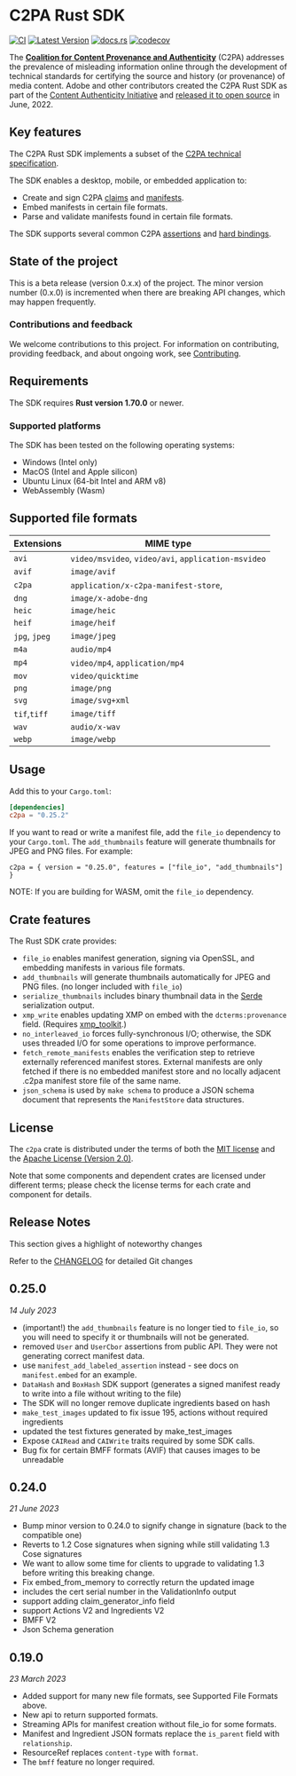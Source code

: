 # C2PA Rust SDK

[![CI](https://github.com/contentauth/c2pa-rs/actions/workflows/ci.yml/badge.svg)](https://github.com/contentauth/c2pa-rs/actions/workflows/ci.yml) [![Latest Version](https://img.shields.io/crates/v/c2pa.svg)](https://crates.io/crates/c2pa) [![docs.rs](https://img.shields.io/docsrs/c2pa)](https://docs.rs/c2pa/) [![codecov](https://codecov.io/gh/contentauth/c2pa-rs/branch/main/graph/badge.svg?token=YVHWI19EGN)](https://codecov.io/gh/contentauth/c2pa-rs)

The **[Coalition for Content Provenance and Authenticity](https://c2pa.org)** (C2PA) addresses the prevalence of misleading information online through the development of technical standards for certifying the source and history (or provenance) of media content. Adobe and other contributors created the C2PA Rust SDK as part of the [Content Authenticity Initiative](https://contentauthenticity.org) and [released it to open source](https://contentauthenticity.org/blog/cai-releases-suite-of-open-source-tools-to-advance-digital-content-provenance) in June, 2022.

## Key features

The C2PA Rust SDK implements a subset of the [C2PA technical specification](https://c2pa.org/specifications/specifications/1.3/specs/C2PA_Specification.html).

The SDK enables a desktop, mobile, or embedded application to:
* Create and sign C2PA [claims](https://c2pa.org/specifications/specifications/1.3/specs/C2PA_Specification.html#_claims) and [manifests](https://c2pa.org/specifications/specifications/1.3/specs/C2PA_Specification.html#_manifests).
* Embed manifests in certain file formats.
* Parse and validate manifests found in certain file formats.

The SDK supports several common C2PA [assertions](https://c2pa.org/specifications/specifications/1.0/specs/C2PA_Specification.html#_c2pa_standard_assertions) and [hard bindings](https://c2pa.org/specifications/specifications/1.3/specs/C2PA_Specification.html#_hard_bindings).

## State of the project

This is a beta release (version 0.x.x) of the project. The minor version number (0.x.0) is incremented when there are breaking API changes, which may happen frequently.

### Contributions and feedback

We welcome contributions to this project.  For information on contributing, providing feedback, and about ongoing work, see [Contributing](https://github.com/contentauth/c2pa-js/blob/main/CONTRIBUTING.md).

## Requirements

The SDK requires **Rust version 1.70.0** or newer.

### Supported platforms

The SDK has been tested on the following operating systems:

* Windows (Intel only)
* MacOS (Intel and Apple silicon)
* Ubuntu Linux (64-bit Intel and ARM v8)
* WebAssembly (Wasm)

## Supported file formats

 | Extensions    | MIME type                                           |
 | ------------- | --------------------------------------------------- |
 | `avi`         | `video/msvideo`, `video/avi`, `application-msvideo` |
 | `avif`        | `image/avif`                                        |
 | `c2pa`        | `application/x-c2pa-manifest-store`,                |
 | `dng`         | `image/x-adobe-dng`                                 |
 | `heic`        | `image/heic`                                        |
 | `heif`        | `image/heif`                                        |
 | `jpg`, `jpeg` | `image/jpeg`                                        |
 | `m4a`         | `audio/mp4`                                         |
 | `mp4`         | `video/mp4`, `application/mp4`                      |
 | `mov`         | `video/quicktime`                                   |
 | `png`         | `image/png`                                         |
 | `svg`         | `image/svg+xml`                                     |
 | `tif`,`tiff`  | `image/tiff`                                        |
 | `wav`         | `audio/x-wav`                                       |
 | `webp`        | `image/webp`                                        |

## Usage

Add this to your `Cargo.toml`:

```toml
[dependencies]
c2pa = "0.25.2"
```

If you want to read or write a manifest file, add the `file_io` dependency to your `Cargo.toml`.
The `add_thumbnails` feature will generate thumbnails for JPEG and PNG files.
 For example:
```
c2pa = { version = "0.25.0", features = ["file_io", "add_thumbnails"] }
```

NOTE: If you are building for WASM, omit the `file_io` dependency.

## Crate features

The Rust SDK crate provides:

* `file_io` enables manifest generation, signing via OpenSSL, and embedding manifests in various file formats.
* `add_thumbnails` will generate thumbnails automatically for JPEG and PNG files. (no longer included with `file_io`)
* `serialize_thumbnails` includes binary thumbnail data in the [Serde](https://serde.rs/) serialization output.
* `xmp_write` enables updating XMP on embed with the `dcterms:provenance` field. (Requires [xmp_toolkit](https://crates.io/crates/xmp_toolkit).)
* `no_interleaved_io` forces fully-synchronous I/O; otherwise, the SDK uses threaded I/O for some operations to improve performance.
* `fetch_remote_manifests` enables the verification step to retrieve externally referenced manifest stores.  External manifests are only fetched if there is no embedded manifest store and no locally adjacent .c2pa manifest store file of the same name.
* `json_schema` is used by `make schema` to produce a JSON schema document that represents the `ManifestStore` data structures.

## License

The `c2pa` crate is distributed under the terms of both the [MIT license](https://github.com/contentauth/c2pa-rs/blob/main/LICENSE-MIT) and the [Apache License (Version 2.0)](https://github.com/contentauth/c2pa-rs/blob/main/LICENSE-APACHE).

Note that some components and dependent crates are licensed under different terms; please check the license terms for each crate and component for details.

## Release Notes

This section gives a highlight of noteworthy changes

Refer to the [CHANGELOG](https://github.com/contentauth/c2pa-rs/blob/main/CHANGELOG.md) for detailed Git changes


## 0.25.0
_14 July 2023_
* (important!) the `add_thumbnails` feature is no longer tied to `file_io`, so you will need to specify it or thumbnails will not be generated.
* removed `User` and `UserCbor` assertions from public API. They were not generating correct manifest data.
* use `manifest_add_labeled_assertion` instead - see docs on `manifest.embed` for an example.
* `DataHash` and `BoxHash` SDK support (generates a signed manifest ready to write into a file without writing to the file)
* The SDK will no longer remove duplicate ingredients based on hash
* `make_test_images` updated to fix issue 195, actions without required ingredients
* updated the test fixtures generated by make_test_images
* Expose `CAIRead` and `CAIWrite` traits required by some SDK calls.
* Bug fix for certain BMFF formats (AVIF) that causes images to be unreadable

## 0.24.0
_21 June 2023_
* Bump minor version to 0.24.0 to signify change in signature (back to the compatible one)
* Reverts to 1.2 Cose signatures when signing while still validating 1.3 Cose signatures
* We want to allow some time for clients to upgrade to validating 1.3 before writing this breaking change.
* Fix embed_from_memory to correctly return the updated image
* includes the cert serial number in the ValidationInfo output
* support adding claim_generator_info field
* support Actions V2 and Ingredients V2
* BMFF V2
* Json Schema generation

## 0.19.0
_23 March 2023_

* Added support for many new file formats, see Supported File Formats above.
* New api to return supported formats.
* Streaming APIs for manifest creation without file_io for some formats.
* Manifest and Ingredient JSON formats replace the `is_parent` field with `relationship`.
* ResourceRef replaces `content-type` with `format`.
* The `bmff` feature no longer required.
